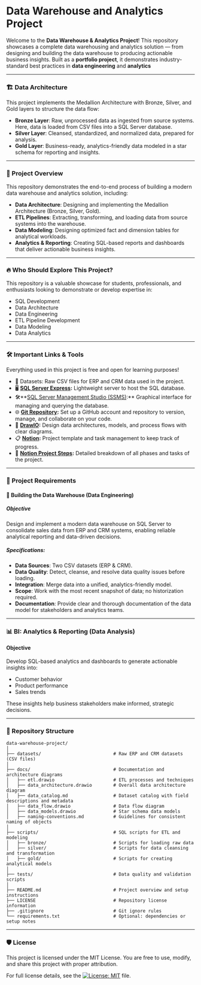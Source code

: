 # Data Warehouse and Analytics Project

Welcome to the **Data Warehouse & Analytics Project**!
This repository showcases a complete data warehousing and analytics solution — from designing and building the data warehouse to producing actionable business insights.
Built as a **portfolio project**, it demonstrates industry-standard best practices in **data engineering** and **analytics**

---
### 🏗️ Data Architecture
This project implements the Medallion Architecture with Bronze, Silver, and Gold layers to structure the data flow:

*  **Bronze Layer**: Raw, unprocessed data as ingested from source systems. Here, data is loaded from CSV files into a SQL Server database.
*  **Silver Layer**: Cleansed, standardized, and normalized data, prepared for analysis.
*  **Gold Layer**: Business-ready, analytics-friendly data modeled in a star schema for reporting and insights.
---   
### 📖 Project Overview
This repository demonstrates the end-to-end process of building a modern data warehouse and analytics solution, including:

* **Data Architecture**: Designing and implementing the Medallion Architecture (Bronze, Silver, Gold).
* **ETL Pipelines**: Extracting, transforming, and loading data from source systems into the warehouse.
* **Data Modeling**: Designing optimized fact and dimension tables for analytical workloads.
* **Analytics & Reporting**: Creating SQL-based reports and dashboards that deliver actionable business insights.
---

### 🔥 Who Should Explore This Project?
This repository is a valuable showcase for students, professionals, and enthusiasts looking to demonstrate or develop expertise in:

* SQL Development
* Data Architecture
* Data Engineering
* ETL Pipeline Development
* Data Modeling
* Data Analytics
---

### 🛠️ Important Links & Tools
Everything used in this project is free and open for learning purposes!

* 📂 Datasets: Raw CSV files for ERP and CRM data used in the project.
* 🖥️ **[SQL Server Express](https://www.microsoft.com/en-us/sql-server/sql-server-downloads):** Lightweight server to host the SQL database.
* 🛠️**[SQL Server Management Studio (SSMS)](https://learn.microsoft.com/en-us/sql/ssms/download-sql-server-management-studio-ssms?view=sql-server-ver16):** Graphical interface for managing and querying the database.
* 🌐  **[Git Repository](https://github.com/):** Set up a GitHub account and repository to version, manage, and collaborate on your code.
* 📝 **[DrawIO](https://www.drawio.com/):** Design data architectures, models, and process flows with clear diagrams.
* 📋 **[Notion](https://www.notion.com/templates/sql-data-warehouse-project):** Project template and task management to keep track of progress.
* 📑 **[Notion Project Steps](https://thankful-pangolin-2ca.notion.site/SQL-Data-Warehouse-Project-16ed041640ef80489667cfe2f380b269?pvs=4):**  Detailed breakdown of all phases and tasks of the project.
---
### 🚀 Project Requirements
#### 🔷 Building the Data Warehouse (Data Engineering)
##### Objective
Design and implement a modern data warehouse on SQL Server to consolidate sales data from ERP and CRM systems, enabling reliable analytical reporting and data-driven decisions.

##### Specifications: 
* **Data Sources**: Two CSV datasets (ERP & CRM).
* **Data Quality**: Detect, cleanse, and resolve data quality issues before loading.
* **Integration**: Merge data into a unified, analytics-friendly model.
* **Scope**: Work with the most recent snapshot of data; no historization required.
* **Documentation**: Provide clear and thorough documentation of the data model for stakeholders and analytics teams.
---
### 📊 BI: Analytics & Reporting (Data Analysis)
#### Objective
Develop SQL-based analytics and dashboards to generate actionable insights into:
* Customer behavior
* Product performance
* Sales trends

These insights help business stakeholders make informed, strategic decisions.

---
### 📂 Repository Structure
```
data-warehouse-project/
│
├── datasets/                           # Raw ERP and CRM datasets (CSV files)
│
├── docs/                               # Documentation and architecture diagrams
│   ├── etl.drawio                      # ETL processes and techniques
│   ├── data_architecture.drawio        # Overall data architecture diagram
│   ├── data_catalog.md                 # Dataset catalog with field descriptions and metadata
│   ├── data_flow.drawio                # Data flow diagram
│   ├── data_models.drawio              # Star schema data models
│   ├── naming-conventions.md           # Guidelines for consistent naming of objects
│
├── scripts/                            # SQL scripts for ETL and modeling
│   ├── bronze/                         # Scripts for loading raw data
│   ├── silver/                         # Scripts for data cleansing and transformation
│   ├── gold/                           # Scripts for creating analytical models
│
├── tests/                              # Data quality and validation scripts
│
├── README.md                           # Project overview and setup instructions
├── LICENSE                             # Repository license information
├── .gitignore                          # Git ignore rules
└── requirements.txt                    # Optional: dependencies or setup notes
``` 
---

### 🛡️ License
This project is licensed under the MIT License.
You are free to use, modify, and share this project with proper attribution.

For full license details, see the [![License: MIT](https://img.shields.io/badge/License-MIT-yellow.svg)](LICENSE) file.
